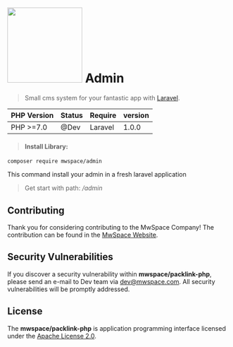# <img src="https://laravel.com/img/logotype.min.svg" width="170"> Admin

> Small cms system for your fantastic app with [Laravel](https://laravel.com/).

PHP Version  | Status  | Require  | version
------------ | ------- | -------- | -------
PHP >=7.0    | @Dev    | Laravel  | 1.0.0

> #### Install Library:

`composer require mwspace/admin`

This command install your admin in a fresh laravel application

> Get start with path: */admin*

## Contributing

Thank you for considering contributing to the MwSpace Company! The contribution can be found in
the [MwSpace Website](https://mwspace.com/it).

## Security Vulnerabilities

If you discover a security vulnerability within **mwspace/packlink-php**, please send an e-mail to Dev team
via [dev@mwspace.com](mailto:dev@mwspace.com). All security vulnerabilities will be promptly addressed.

## License

The **mwspace/packlink-php** is application programming interface licensed under
the [Apache License 2.0](http://www.apache.org/licenses/LICENSE-2.0.txt).

